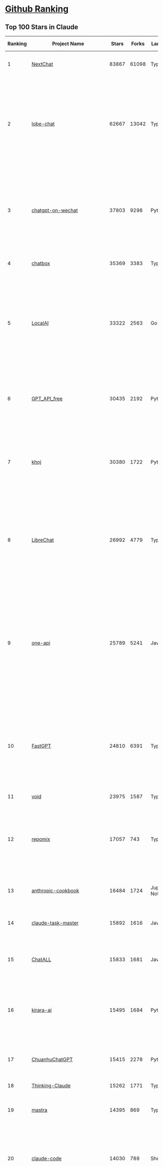 [Github Ranking](../README.md)
==========

## Top 100 Stars in Claude

| Ranking | Project Name | Stars | Forks | Language | Open Issues | Description | Last Commit |
| ------- | ------------ | ----- | ----- | -------- | ----------- | ----------- | ----------- |
| 1 | [NextChat](https://github.com/ChatGPTNextWeb/NextChat) | 83867 | 61098 | TypeScript | 636 | ✨ Light and Fast AI Assistant. Support: Web \| iOS \| MacOS \| Android \|  Linux \| Windows | 2025-06-19T12:18:29Z |
| 2 | [lobe-chat](https://github.com/lobehub/lobe-chat) | 62667 | 13042 | TypeScript | 777 | 🤯 Lobe Chat - an open-source, modern design AI chat framework. Supports multiple AI providers (OpenAI / Claude 4 / Gemini / DeepSeek / Ollama / Qwen), Knowledge Base (file upload / knowledge management / RAG ), Multi-Modal (Plugins / Artifacts / MCP) and thinking. One-click FREE deployment of your private ChatGPT/ Claude / DeepSeek application. | 2025-06-21T00:32:01Z |
| 3 | [chatgpt-on-wechat](https://github.com/zhayujie/chatgpt-on-wechat) | 37803 | 9298 | Python | 292 | 基于大模型搭建的聊天机器人，同时支持 微信公众号、企业微信应用、飞书、钉钉 等接入，可选择ChatGPT/Claude/DeepSeek/文心一言/讯飞星火/通义千问/ Gemini/GLM-4/Kimi/LinkAI，能处理文本、语音和图片，访问操作系统和互联网，支持基于自有知识库进行定制企业智能客服。 | 2025-06-15T09:44:55Z |
| 4 | [chatbox](https://github.com/chatboxai/chatbox) | 35369 | 3383 | TypeScript | 726 | User-friendly Desktop Client App for AI Models/LLMs (GPT, Claude, Gemini, Ollama...) | 2025-06-17T08:08:07Z |
| 5 | [LocalAI](https://github.com/mudler/LocalAI) | 33322 | 2563 | Go | 458 | :robot: The free, Open Source alternative to OpenAI, Claude and others. Self-hosted and local-first. Drop-in replacement for OpenAI,  running on consumer-grade hardware. No GPU required. Runs gguf, transformers, diffusers and many more models architectures. Features: Generate Text, Audio, Video, Images, Voice Cloning, Distributed, P2P inference | 2025-06-20T22:44:39Z |
| 6 | [GPT_API_free](https://github.com/chatanywhere/GPT_API_free) | 30435 | 2192 | Python | 17 | Free ChatGPT&DeepSeek API Key，免费ChatGPT&DeepSeek API。免费接入DeepSeek API和GPT4 API，支持 gpt \| deepseek \| claude \| gemini \| grok 等排名靠前的常用大模型。 | 2025-05-17T17:09:25Z |
| 7 | [khoj](https://github.com/khoj-ai/khoj) | 30380 | 1722 | Python | 76 | Your AI second brain. Self-hostable. Get answers from the web or your docs. Build custom agents, schedule automations, do deep research. Turn any online or local LLM into your personal, autonomous AI (gpt, claude, gemini, llama, qwen, mistral). Get started - free. | 2025-06-20T22:10:05Z |
| 8 | [LibreChat](https://github.com/danny-avila/LibreChat) | 26992 | 4779 | TypeScript | 161 | Enhanced ChatGPT Clone: Features Agents, DeepSeek, Anthropic, AWS, OpenAI, Assistants API, Azure, Groq, o1, GPT-4o, Mistral, OpenRouter, Vertex AI, Gemini, Artifacts, AI model switching, message search, Code Interpreter, langchain, DALL-E-3, OpenAPI Actions, Functions, Secure Multi-User Auth, Presets, open-source for self-hosting. Active project. | 2025-06-21T00:45:27Z |
| 9 | [one-api](https://github.com/songquanpeng/one-api) | 25789 | 5241 | JavaScript | 860 | LLM API 管理 & 分发系统，支持 OpenAI、Azure、Anthropic Claude、Google Gemini、DeepSeek、字节豆包、ChatGLM、文心一言、讯飞星火、通义千问、360 智脑、腾讯混元等主流模型，统一 API 适配，可用于 key 管理与二次分发。单可执行文件，提供 Docker 镜像，一键部署，开箱即用。LLM API management & key redistribution system, unifying multiple providers under a single API. Single binary, Docker-ready, with an English UI. | 2025-02-21T11:30:22Z |
| 10 | [FastGPT](https://github.com/labring/FastGPT) | 24810 | 6391 | TypeScript | 547 | FastGPT is a knowledge-based platform built on the LLMs, offers a comprehensive suite of out-of-the-box capabilities such as data processing, RAG retrieval, and visual AI workflow orchestration, letting you easily develop and deploy complex question-answering systems without the need for extensive setup or configuration. | 2025-06-20T08:03:34Z |
| 11 | [void](https://github.com/voideditor/void) | 23975 | 1587 | TypeScript | 200 | None | 2025-06-19T20:58:56Z |
| 12 | [repomix](https://github.com/yamadashy/repomix) | 17057 | 743 | TypeScript | 93 | 📦 Repomix is a powerful tool that packs your entire repository into a single, AI-friendly file. Perfect for when you need to feed your codebase to Large Language Models (LLMs) or other AI tools like Claude, ChatGPT, DeepSeek, Perplexity, Gemini, Gemma, Llama, Grok, and more. | 2025-06-19T13:13:57Z |
| 13 | [anthropic-cookbook](https://github.com/anthropics/anthropic-cookbook) | 16484 | 1724 | Jupyter Notebook | 33 | A collection of notebooks/recipes showcasing some fun and effective ways of using Claude. | 2025-06-13T19:28:21Z |
| 14 | [claude-task-master](https://github.com/eyaltoledano/claude-task-master) | 15892 | 1616 | JavaScript | 98 | An AI-powered task-management system you can drop into Cursor, Lovable, Windsurf, Roo, and others. | 2025-06-21T02:43:14Z |
| 15 | [ChatALL](https://github.com/ai-shifu/ChatALL) | 15833 | 1681 | JavaScript | 227 |  Concurrently chat with ChatGPT, Bing Chat, Bard, Alpaca, Vicuna, Claude, ChatGLM, MOSS, 讯飞星火, 文心一言 and more, discover the best answers | 2025-06-12T01:05:22Z |
| 16 | [kirara-ai](https://github.com/lss233/kirara-ai) | 15495 | 1684 | Python | 27 | 🤖 可 DIY 的 多模态 AI 聊天机器人 \| 🚀 快速接入 微信、 QQ、Telegram、等聊天平台 \| 🦈支持DeepSeek、Grok、Claude、Ollama、Gemini、OpenAI \| 工作流系统、网页搜索、AI画图、人设调教、虚拟女仆、语音对话 \|  | 2025-05-24T15:31:21Z |
| 17 | [ChuanhuChatGPT](https://github.com/GaiZhenbiao/ChuanhuChatGPT) | 15415 | 2278 | Python | 122 | GUI for ChatGPT API and many LLMs. Supports agents, file-based QA, GPT finetuning and query with web search. All with a neat UI. | 2025-03-13T09:36:38Z |
| 18 | [Thinking-Claude](https://github.com/richards199999/Thinking-Claude) | 15262 | 1771 | TypeScript | 0 | Let your Claude able to think | 2025-03-10T04:02:46Z |
| 19 | [mastra](https://github.com/mastra-ai/mastra) | 14395 | 869 | TypeScript | 145 | The TypeScript AI agent framework. ⚡ Assistants, RAG, observability. Supports any LLM: GPT-4, Claude, Gemini, Llama. | 2025-06-21T01:18:10Z |
| 20 | [claude-code](https://github.com/anthropics/claude-code) | 14030 | 789 | Shell | 1125 | Claude Code is an agentic coding tool that lives in your terminal, understands your codebase, and helps you code faster by executing routine tasks, explaining complex code, and handling git workflows - all through natural language commands. | 2025-06-18T20:29:21Z |
| 21 | [LangBot](https://github.com/RockChinQ/LangBot) | 12113 | 933 | Python | 93 | 🤩 Easy-to-use global IM bot platform designed for the LLM era / 简单易用的大模型即时通信机器人开发平台 ⚡️ Bots for QQ / QQ频道 / Discord / WeChat（企业微信、个人微信）/ Telegram / 飞书 / 钉钉 / Slack 🧩 Integrated with ChatGPT、DeepSeek、Dify、n8n、Claude、Google Gemini、xAI、PPIO、Ollama、阿里云百炼、SiliconFlow、Qwen、Moonshot、SillyTraven、MCP、WeClone etc. LLM & Agent | 2025-06-19T02:38:02Z |
| 22 | [awesome-chatgpt-zh](https://github.com/EmbraceAGI/awesome-chatgpt-zh) | 11190 | 925 | Python | 0 | ChatGPT 中文指南🔥，ChatGPT 中文调教指南，指令指南，应用开发指南，精选资源清单，更好的使用 chatGPT 让你的生产力 up up up! 🚀 | 2024-11-05T10:24:21Z |
| 23 | [claude-engineer](https://github.com/Doriandarko/claude-engineer) | 11027 | 1159 | Python | 12 | Claude Engineer is an interactive command-line interface (CLI) that leverages the power of Anthropic's Claude-3.5-Sonnet model to assist with software development tasks.This framework enables Claude to generate and manage its own tools, continuously expanding its capabilities through conversation. Available both as a CLI and a modern web interface | 2024-12-12T22:08:15Z |
| 24 | [coai](https://github.com/coaidev/coai) | 8431 | 1131 | TypeScript | 22 | 🚀 Next Generation AI One-Stop Internationalization Solution. 🚀 下一代 AI 一站式 B/C 端解决方案，支持 OpenAI，Midjourney，Claude，讯飞星火，Stable Diffusion，DALL·E，ChatGLM，通义千问，腾讯混元，360 智脑，百川 AI，火山方舟，新必应，Gemini，Moonshot 等模型，支持对话分享，自定义预设，云端同步，模型市场，支持弹性计费和订阅计划模式，支持图片解析，支持联网搜索，支持模型缓存，丰富美观的后台管理与仪表盘数据统计。 | 2025-04-30T19:12:53Z |
| 25 | [new-api](https://github.com/QuantumNous/new-api) | 8105 | 1584 | JavaScript | 209 | AI模型接口管理与分发系统，支持将多种大模型转为统一格式调用，支持OpenAI、Claude等格式，可供个人或者企业内部管理与分发渠道使用，本项目基于One API二次开发。🍥 The next-generation LLM gateway and AI asset management system supports multiple languages. | 2025-06-21T03:17:52Z |
| 26 | [BlackFriday-GPTs-Prompts](https://github.com/friuns2/BlackFriday-GPTs-Prompts) | 7999 | 1158 | None | 97 | List of free GPTs that doesn't require plus subscription  | 2024-11-08T11:03:14Z |
| 27 | [Noi](https://github.com/lencx/Noi) | 7670 | 585 | JavaScript | 155 | 🚀 Power Your World with AI - Explore, Extend, Empower. | 2025-05-01T02:21:25Z |
| 28 | [Upsonic](https://github.com/Upsonic/Upsonic) | 7542 | 703 | Python | 44 | The most reliable AI agent framework that supports MCP. | 2025-06-19T17:01:08Z |
| 29 | [promptfoo](https://github.com/promptfoo/promptfoo) | 7270 | 580 | TypeScript | 176 | Test your prompts, agents, and RAGs. Red teaming, pentesting, and vulnerability scanning for LLMs. Compare performance of GPT, Claude, Gemini, Llama, and more. Simple declarative configs with command line and CI/CD integration. | 2025-06-20T22:56:28Z |
| 30 | [aichat](https://github.com/sigoden/aichat) | 7071 | 466 | Rust | 0 | All-in-one LLM CLI tool featuring Shell Assistant, Chat-REPL, RAG, AI Tools & Agents, with access to OpenAI, Claude, Gemini, Ollama, Groq, and more. | 2025-06-17T00:18:21Z |
| 31 | [CL4R1T4S](https://github.com/elder-plinius/CL4R1T4S) | 6774 | 1493 | None | 10 | SYSTEM PROMPT TRANSPARENCY FOR ALL - CHATGPT, GEMINI, GROK, CLAUDE, PERPLEXITY, CURSOR, WINDSURF, DEVIN, REPLIT, AND MORE! | 2025-05-27T20:07:42Z |
| 32 | [opencommit](https://github.com/di-sukharev/opencommit) | 6717 | 363 | JavaScript | 153 | GPT wrapper for git — generate commit messages with an LLM in 1 sec — works best with Claude or GPT, supports local models too | 2025-06-15T09:18:31Z |
| 33 | [system_prompts_leaks](https://github.com/asgeirtj/system_prompts_leaks) | 6670 | 1505 | JavaScript | 0 | Collection of extracted System Prompts from popular chatbots like ChatGPT, Claude & Gemini | 2025-06-04T19:22:35Z |
| 34 | [deep-searcher](https://github.com/zilliztech/deep-searcher) | 6297 | 629 | Python | 38 | Open Source Deep Research Alternative to Reason and Search on Private Data. Written in Python. | 2025-06-18T06:43:33Z |
| 35 | [llamacoder](https://github.com/Nutlope/llamacoder) | 6097 | 1449 | TypeScript | 44 | Open source Claude Artifacts – built with Llama 3.1 405B | 2025-04-08T15:15:38Z |
| 36 | [code2prompt](https://github.com/mufeedvh/code2prompt) | 5881 | 328 | MDX | 11 | A CLI tool to convert your codebase into a single LLM prompt with source tree, prompt templating, and token counting. | 2025-06-16T19:45:31Z |
| 37 | [opencompass](https://github.com/open-compass/opencompass) | 5540 | 604 | Python | 315 | OpenCompass is an LLM evaluation platform, supporting a wide range of models (Llama3, Mistral, InternLM2,GPT-4,LLaMa2, Qwen,GLM, Claude, etc) over 100+ datasets. | 2025-06-18T06:23:30Z |
| 38 | [fragments](https://github.com/e2b-dev/fragments) | 5535 | 744 | TypeScript | 7 | Open-source Next.js template for building apps that are fully generated by AI. By E2B. | 2025-06-16T17:38:35Z |
| 39 | [fastapi_mcp](https://github.com/tadata-org/fastapi_mcp) | 5527 | 467 | Python | 56 | Expose your FastAPI endpoints as Model Context Protocol (MCP) tools, with Auth! | 2025-06-09T09:03:12Z |
| 40 | [deepclaude](https://github.com/getAsterisk/deepclaude) | 5200 | 418 | Rust | 47 | A high-performance LLM inference API and Chat UI that integrates DeepSeek R1's CoT reasoning traces with Anthropic Claude models. | 2025-05-21T11:58:16Z |
| 41 | [opencode](https://github.com/opencode-ai/opencode) | 4797 | 384 | Go | 71 | A powerful AI coding agent. Built for the terminal. | 2025-06-07T19:41:25Z |
| 42 | [chinese-llm-benchmark](https://github.com/jeinlee1991/chinese-llm-benchmark) | 4410 | 182 | None | 29 | 目前已囊括243个大模型，覆盖chatgpt、gpt-4.1、o4-mini、谷歌gemini-2.5、Claude、智谱GLM-Z1、文心一言、qwen-max、百川、讯飞星火、商汤senseChat、minimax等商用模型， 以及DeepSeek-R1-0528、qwq-32b、deepseek-v3、qwen3、llama4、phi-4、glm4、gemma3、mistral、书生internLM2.5等开源大模型。不仅提供排行榜，也提供规模超200万的大模型缺陷库！方便广大社区研究分析、改进大模型。 | 2025-06-18T09:32:11Z |
| 43 | [GodMode](https://github.com/smol-ai/GodMode) | 4270 | 341 | TypeScript | 50 | AI Chat Browser: Fast, Full webapp access to ChatGPT / Claude / Bard / Bing / Llama2! I use this 20 times a day. | 2024-07-29T00:31:03Z |
| 44 | [maestro](https://github.com/Doriandarko/maestro) | 4235 | 655 | Python | 32 | A framework for Claude Opus to intelligently orchestrate subagents. | 2024-07-01T06:49:15Z |
| 45 | [codecompanion.nvim](https://github.com/olimorris/codecompanion.nvim) | 4217 | 247 | Lua | 1 | ✨ AI-powered coding, seamlessly in Neovim | 2025-06-19T15:38:51Z |
| 46 | [bot-on-anything](https://github.com/zhayujie/bot-on-anything) | 4083 | 927 | Python | 263 | A large model-based chatbot builder that can quickly integrate AI models (including ChatGPT, Claude, Gemini) into various software applications (such as Telegram, Gmail, Slack, and websites). | 2025-01-03T14:13:51Z |
| 47 | [mcp-playwright](https://github.com/executeautomation/mcp-playwright) | 3956 | 329 | TypeScript | 25 | Playwright Model Context Protocol Server - Tool to automate Browsers and APIs in Claude Desktop, Cline, Cursor IDE and More 🔌 | 2025-06-20T21:28:21Z |
| 48 | [claude-coder](https://github.com/kodu-ai/claude-coder) | 3851 | 159 | TypeScript | 23 | Kodu is an autonomous coding agent that lives in your IDE. It is a VSCode extension that can help you build your dream project step by step by leveraging the latest technologies in automated coding agents  | 2025-04-30T10:21:02Z |
| 49 | [free-llm-api-resources](https://github.com/cheahjs/free-llm-api-resources) | 3810 | 334 | Python | 6 | A list of free LLM inference resources accessible via API. | 2025-06-21T01:36:05Z |
| 50 | [obsidian-smart-connections](https://github.com/brianpetro/obsidian-smart-connections) | 3807 | 220 | JavaScript | 375 | Chat with your notes & see links to related content with AI embeddings. Use local models or 100+ via APIs like Claude, Gemini, ChatGPT & Llama 3 | 2025-06-20T17:47:49Z |
| 51 | [casibase](https://github.com/casibase/casibase) | 3756 | 444 | Go | 29 | ⚡️AI Cloud OS: Open-source enterprise-level AI knowledge base and MCP (model-context-protocol)/A2A (agent-to-agent) management platform with admin UI, user management and Single-Sign-On⚡️, supports ChatGPT, Claude, Llama, Ollama, HuggingFace, etc., chat bot demo: https://ai.casibase.com, admin UI demo: https://ai-admin.casibase.com | 2025-06-21T01:42:22Z |
| 52 | [every-chatgpt-gui](https://github.com/billmei/every-chatgpt-gui) | 3574 | 250 | None | 4 | Every front-end GUI client for ChatGPT, Claude, and other LLMs | 2025-05-27T12:06:51Z |
| 53 | [forge](https://github.com/antinomyhq/forge) | 3553 | 1217 | Rust | 33 | AI enabled pair programmer for Claude, GPT, O Series, Grok, Deepseek, Gemini and 300+ models | 2025-06-21T03:49:45Z |
| 54 | [DesktopCommanderMCP](https://github.com/wonderwhy-er/DesktopCommanderMCP) | 3551 | 393 | JavaScript | 38 | This is MCP server for Claude that gives it terminal control, file system search and diff file editing capabilities | 2025-06-15T22:49:44Z |
| 55 | [deepchat](https://github.com/ThinkInAIXYZ/deepchat) | 3502 | 433 | TypeScript | 50 | 🐬DeepChat - A smart assistant that connects powerful AI to your personal world | 2025-06-20T08:32:47Z |
| 56 | [firecrawl-mcp-server](https://github.com/mendableai/firecrawl-mcp-server) | 3492 | 331 | JavaScript | 27 | Official Firecrawl MCP Server - Adds powerful web scraping to Cursor, Claude and any other LLM clients. | 2025-06-04T21:57:38Z |
| 57 | [AChat](https://github.com/AprilNEA/AChat) | 3259 | 1211 | TypeScript | 20 | 🌊 AChat - An open-source/self-hosted/local-first AI platform, designed for enterprises and teams, perfectly combining powerful local processing capabilities with seamless remote synchronization. | 2025-06-12T06:24:06Z |
| 58 | [git-mcp](https://github.com/idosal/git-mcp) | 3119 | 217 | TypeScript | 22 | Put an end to code hallucinations! GitMCP is a free, open-source, remote MCP server for any GitHub project | 2025-05-25T16:03:34Z |
| 59 | [Awesome-ChatGPT-prompts-ZH_CN](https://github.com/L1Xu4n/Awesome-ChatGPT-prompts-ZH_CN) | 3050 | 165 | None | 12 | 如何将ChatGPT调教成一只猫娘 | 2023-07-18T15:57:44Z |
| 60 | [Awesome-MCP-ZH](https://github.com/yzfly/Awesome-MCP-ZH) | 2839 | 169 | None | 0 | MCP 资源精选， MCP指南，Claude MCP，MCP Servers, MCP Clients | 2025-06-17T14:25:29Z |
| 61 | [DeepClaude](https://github.com/ErlichLiu/DeepClaude) | 2654 | 500 | Python | 25 | Unleash Next-Level AI! 🚀  💻 Code Generation: DeepSeek r1 + Claude 3.7 Sonnet - Unparalleled Performance! 📝 Content Creation: DeepSeek r1 + Gemini 2.5 Pro - Superior Quality! 🔌 OpenAI-Compatible. 🌊 Streaming & Non-Streaming Support.  ✨ Experience the Future of AI – Today! Click to Try Now! ✨ | 2025-06-20T15:16:21Z |
| 62 | [awesome-claude-prompts](https://github.com/langgptai/awesome-claude-prompts) | 2636 | 258 | None | 0 | This repo includes Claude prompt curation to use Claude better. | 2025-03-01T00:29:09Z |
| 63 | [aide](https://github.com/nicepkg/aide) | 2618 | 189 | TypeScript | 32 | Conquer Any Code in VSCode: One-Click Comments, Conversions, UI-to-Code, and AI Batch Processing of Files! 在 VSCode 中征服任何代码：一键注释、转换、UI 图生成代码、AI 批量处理文件！💪 | 2025-05-06T02:52:46Z |
| 64 | [zen-mcp-server](https://github.com/BeehiveInnovations/zen-mcp-server) | 2568 | 247 | Python | 4 | The power of Claude Code + [Gemini / OpenAI / Grok / OpenRouter / Ollama / Custom Model / All Of The Above] working as one. | 2025-06-21T03:22:22Z |
| 65 | [VLMEvalKit](https://github.com/open-compass/VLMEvalKit) | 2553 | 415 | Python | 117 | Open-source evaluation toolkit of large multi-modality models (LMMs), support 220+ LMMs, 80+ benchmarks | 2025-06-20T03:37:27Z |
| 66 | [poe-api](https://github.com/ading2210/poe-api) | 2506 | 314 | Python | 39 | [UNMAINTAINED] A reverse engineered Python API wrapper for Quora's Poe, which provides free access to ChatGPT, GPT-4, and Claude. | 2023-09-18T04:56:52Z |
| 67 | [awesome-ai-system-prompts](https://github.com/dontriskit/awesome-ai-system-prompts) | 2505 | 382 | TypeScript | 1 | 🧠 Curated collection of system prompts for top AI tools. Perfect for AI agent builders and prompt engineers. Incuding: ChatGPT, Claude, Perplexity, Manus, Claude-Code, Loveable, v0, Grok, same new, windsurf, notion, and MetaAI.  | 2025-06-10T09:11:16Z |
| 68 | [ruby_llm](https://github.com/crmne/ruby_llm) | 2456 | 160 | Ruby | 38 | Stop juggling AI SDKs! RubyLLM offers one delightful Ruby interface for OpenAI, Anthropic, Gemini, Bedrock, OpenRouter, DeepSeek, Ollama & compatible APIs. Chat, Vision, Audio, PDF, Images, Embeddings, Tools, Streaming & Rails integration. | 2025-06-11T17:09:04Z |
| 69 | [mcp](https://github.com/BrowserMCP/mcp) | 2401 | 159 | TypeScript | 42 | Browser MCP is a Model Context Provider (MCP) server that allows AI applications to control your browser | 2025-04-24T21:49:44Z |
| 70 | [griptape](https://github.com/griptape-ai/griptape) | 2320 | 194 | Python | 63 | Modular Python framework for AI agents and workflows with chain-of-thought reasoning, tools, and memory.  | 2025-06-16T19:03:28Z |
| 71 | [unity-mcp](https://github.com/justinpbarnett/unity-mcp) | 2281 | 310 | C# | 44 | A Unity MCP server that allows MCP clients like Claude Desktop or Cursor to perform Unity Editor actions. | 2025-04-09T13:19:24Z |
| 72 | [elia](https://github.com/darrenburns/elia) | 2186 | 136 | Python | 13 | A snappy, keyboard-centric terminal user interface for interacting with large language models. Chat with ChatGPT, Claude, Llama 3, Phi 3, Mistral, Gemma and more. | 2024-10-10T19:12:52Z |
| 73 | [claude-squad](https://github.com/smtg-ai/claude-squad) | 2075 | 153 | Go | 29 | Manage multiple AI agents like Claude Code, Aider, Codex, OpenCode, and Amp. | 2025-06-20T20:59:24Z |
| 74 | [dialoqbase](https://github.com/n4ze3m/dialoqbase) | 1760 | 281 | TypeScript | 40 | Create chatbots with ease | 2024-10-15T14:24:20Z |
| 75 | [papersgpt-for-zotero](https://github.com/papersgpt/papersgpt-for-zotero) | 1746 | 52 | JavaScript | 43 | Zotero chat PDF with AI, DeepSeek, GPT 4.1, ChatGPT, Claude, Gemini, Qwen3 | 2025-06-17T22:04:45Z |
| 76 | [tokencost](https://github.com/AgentOps-AI/tokencost) | 1718 | 82 | Python | 10 | Easy token price estimates for 400+ LLMs. TokenOps. | 2025-06-21T00:03:42Z |
| 77 | [DevDocs](https://github.com/cyberagiinc/DevDocs) | 1660 | 158 | TypeScript | 8 | Completely free, private, UI based Tech Documentation MCP server. Designed for coders and software developers in mind. Easily integrate into Cursor, Windsurf, Cline, Roo Code, Claude Desktop App  | 2025-06-12T12:30:58Z |
| 78 | [GalTransl](https://github.com/GalTransl/GalTransl) | 1610 | 106 | Python | 26 | 支持GPT-4/Claude/Deepseek/Sakura等大语言模型的Galgame自动化翻译解决方案  Automated translation solution for visual novels supporting GPT-4/Claude/Deepseek/Sakura | 2025-06-17T03:17:28Z |
| 79 | [Thinking_in_Java_MindMapping](https://github.com/LjyYano/Thinking_in_Java_MindMapping) | 1607 | 462 | None | 0 | 编程笔记、观影指南、读书笔记、生活感悟、Switch 游戏 | 2025-05-23T10:35:23Z |
| 80 | [prism](https://github.com/prism-php/prism) | 1573 | 138 | PHP | 18 | A unified interface for working with LLMs in Laravel | 2025-06-20T11:27:21Z |
| 81 | [ax](https://github.com/ax-llm/ax) | 1564 | 114 | TypeScript | 3 | The "official" unofficial DSPy framework. Build LLM powered agents and other workflows, based on the Stanford DSP paper. | 2025-06-20T23:51:47Z |
| 82 | [agent-rules](https://github.com/steipete/agent-rules) | 1512 | 89 | Shell | 4 | Rules and Knowledge to work better with agents such as Claude Code or Cursor | 2025-06-15T16:00:53Z |
| 83 | [AIChatWeb](https://github.com/Nanjiren01/AIChatWeb) | 1452 | 397 | TypeScript | 20 | 在ChatGPT-Next-Web的基础上，增加注册登录，额度限制，邀请，敏感词，支付，基于docker一键部署。提供后台管理系统，可配置标题、欢迎词、额度不足提醒、公告 | 2024-07-19T07:23:42Z |
| 84 | [codemcp](https://github.com/ezyang/codemcp) | 1432 | 114 | Python | 38 | Coding assistant MCP for Claude Desktop | 2025-06-04T01:38:34Z |
| 85 | [Review-Gate](https://github.com/LakshmanTurlapati/Review-Gate) | 1404 | 145 | JavaScript | 5 | Review-Gate V2 is a powerful rule for the Cursor IDE that helps you get up to 5x more value from your monthly requests. It creates an interactive loop where the AI waits for your follow-up commands—via text, voice, or image upload—allowing you to perform deep, iterative work all within a single request. | 2025-06-16T16:07:05Z |
| 86 | [kilocode](https://github.com/Kilo-Org/kilocode) | 1361 | 185 | TypeScript | 82 | Open Source AI coding assistant for planning, building, and fixing code. We're a superset of Roo, Cline, and our own features. Follow us: kilocode.ai/social | 2025-06-21T01:06:19Z |
| 87 | [Agently](https://github.com/AgentEra/Agently) | 1360 | 154 | Python | 29 | [GenAI Application Development Framework]  🚀 Build GenAI application quick and easy 💬 Easy to interact with GenAI agent in code using structure data and chained-calls syntax 🧩 Use Agently Workflow to manage complex GenAI working logic 🔀 Switch to any model without rewrite application code | 2025-05-04T13:37:50Z |
| 88 | [llm-ui](https://github.com/richardgill/llm-ui) | 1349 | 67 | TypeScript | 10 | The React library for LLMs | 2025-02-11T12:11:50Z |
| 89 | [AISuperDomain](https://github.com/win4r/AISuperDomain) | 1329 | 241 | C# | 35 | Aila(AI超元域): The premier AI integration tool for Windows, macOS, and Android. Ask once, get answers from 10+ AIs like ChatGPT, Gemini, Claude3, Copilot, Poe, perplexity and more. Features customizable AI and prompts. | 2025-05-21T04:55:10Z |
| 90 | [claude-to-chatgpt](https://github.com/jtsang4/claude-to-chatgpt) | 1295 | 150 | Python | 10 | This project converts the API of Anthropic's Claude model to the OpenAI Chat API format. | 2024-08-18T08:35:25Z |
| 91 | [open-computer-use](https://github.com/e2b-dev/open-computer-use) | 1291 | 177 | Python | 8 | AI computer use powered by open source LLMs and E2B Desktop Sandbox | 2025-06-05T10:13:19Z |
| 92 | [PandoraHelper](https://github.com/nianhua99/PandoraHelper) | 1286 | 178 | TypeScript | 6 | 使用 PandoraHelper 轻松和你的小伙伴共享 ChatGPT Plus/Claude Pro 服务！ | 2025-02-24T09:10:11Z |
| 93 | [modelfusion](https://github.com/vercel/modelfusion) | 1280 | 90 | TypeScript | 33 | The TypeScript library for building AI applications. | 2024-07-19T15:17:19Z |
| 94 | [aws-genai-llm-chatbot](https://github.com/aws-samples/aws-genai-llm-chatbot) | 1274 | 392 | TypeScript | 20 | A modular and comprehensive solution to deploy a Multi-LLM and Multi-RAG powered chatbot (Amazon Bedrock, Anthropic, HuggingFace, OpenAI, Meta, AI21, Cohere, Mistral) using AWS CDK on AWS | 2025-06-02T14:06:08Z |
| 95 | [ChatChat](https://github.com/okisdev/ChatChat) | 1266 | 216 | TypeScript | 3 | Chat Chat, your own unified chat and search to AI platform, with a simple and easy to use interface. | 2025-06-16T23:32:45Z |
| 96 | [spacy-llm](https://github.com/explosion/spacy-llm) | 1262 | 100 | Python | 37 | 🦙 Integrating LLMs into structured NLP pipelines | 2025-01-08T22:26:19Z |
| 97 | [ccusage](https://github.com/ryoppippi/ccusage) | 1239 | 55 | TypeScript | 1 | A CLI tool for analyzing Claude Code usage from local JSONL files. | 2025-06-20T21:10:19Z |
| 98 | [claude-prompt-generator](https://github.com/aws-samples/claude-prompt-generator) | 1235 | 113 | Python | 1 | None | 2024-10-10T21:34:35Z |
| 99 | [sage](https://github.com/Storia-AI/sage) | 1234 | 110 | Python | 23 | Chat with any codebase in under two minutes \| Fully local or via third-party APIs | 2024-11-11T04:49:34Z |
| 100 | [kubb](https://github.com/kubb-labs/kubb) | 1234 | 100 | TypeScript | 14 | The ultimate toolkit for working with APIs. | 2025-06-20T14:24:58Z |

